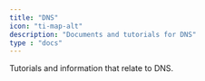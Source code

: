 ```yaml
---
title: "DNS"
icon: "ti-map-alt"
description: "Documents and tutorials for DNS"
type : "docs"
---
```


Tutorials and information that relate to DNS.